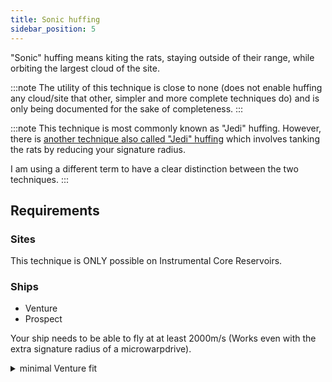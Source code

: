 ```yaml
---
title: Sonic huffing
sidebar_position: 5
---
```


"Sonic" huffing means kiting the rats, staying outside of their range, while orbiting the largest cloud of the site.

:::note
The utility of this technique is close to none (does not enable huffing any cloud/site that other, simpler and more complete techniques do) and is only being documented for the sake of completeness.
:::

:::note
This technique is most commonly known as "Jedi" huffing. However, there is [another technique also called "Jedi" huffing](./jedi-huffing) which involves tanking the rats by reducing your signature radius.

I am using a different term to have a clear distinction between the two techniques.
:::

## Requirements

### Sites
This technique is ONLY possible on Instrumental Core Reservoirs.

### Ships
 - Venture
 - Prospect

Your ship needs to be able to fly at at least 2000m/s (Works even with the extra signature radius of a microwarpdrive).
<details>
  <summary>minimal Venture fit</summary>
```
[Venture, Sonic huffer]
Warp Core Stabilizer I

5MN Y-T8 Compact Microwarpdrive

Gas Cloud Scoop I
Gas Cloud Scoop I
Core Probe Launcher I

Small Polycarbon Engine Housing I
Small Polycarbon Engine Housing I
Small Polycarbon Engine Housing I




Core Scanner Probe I x8
```
</details>
<details>
  <summary>minimal Prospect fit</summary>
```
[Prospect, Sonic huffer]
Warp Core Stabilizer I
Type-D Restrained Inertial Stabilizers
Type-D Restrained Inertial Stabilizers
Type-D Restrained Inertial Stabilizers

5MN Y-T8 Compact Microwarpdrive

Gas Cloud Scoop II
Gas Cloud Scoop II
Covert Ops Cloaking Device II

Small Polycarbon Engine Housing I
Small Polycarbon Engine Housing I




Core Scanner Probe I x8
Core Probe Launcher I x1
Mobile Depot x1
```
</details>

## How to

:::iframe

<iframe width="900" height="506" src="https://www.youtube.com/embed/cAkzNjrsUxo" frameborder="0" allowfullscreen></iframe>
